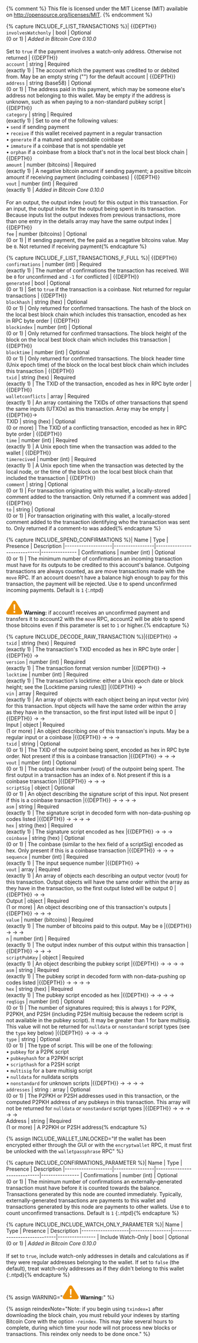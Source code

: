 {% comment %}
This file is licensed under the MIT License (MIT) available on
http://opensource.org/licenses/MIT.
{% endcomment %}

{% capture INCLUDE_F_LIST_TRANSACTIONS %}| {{DEPTH}}<br>`involvesWatchonly` | bool           | Optional<br>(0 or 1)        | *Added in Bitcoin Core 0.10.0*<br><br>Set to `true` if the payment involves a watch-only address.  Otherwise not returned
| {{DEPTH}}<br>`account`        | string            | Required<br>(exactly 1)     | The account which the payment was credited to or debited from.  May be an empty string ("") for the default account
| {{DEPTH}}<br>`address`        | string (base58)   | Optional<br>(0 or 1)        | The address paid in this payment, which may be someone else's address not belonging to this wallet.  May be empty if the address is unknown, such as when paying to a non-standard pubkey script
| {{DEPTH}}<br>`category`       | string            | Required<br>(exactly 1)     | Set to one of the following values:<br>• `send` if sending payment<br>• `receive` if this wallet received payment in a regular transaction<br>• `generate` if a matured and spendable coinbase<br>• `immature` if a coinbase that is not spendable yet<br>• `orphan` if a coinbase from a block that's not in the local best block chain
| {{DEPTH}}<br>`amount`         | number (bitcoins) | Required<br>(exactly 1)     | A negative bitcoin amount if sending payment; a positive bitcoin amount if receiving payment (including coinbases)
| {{DEPTH}}<br>`vout`           | number (int)      | Required<br>(exactly 1)     | *Added in Bitcoin Core 0.10.0*<br><br>For an output, the output index (vout) for this output in this transaction.  For an input, the output index for the output being spent in its transaction.  Because inputs list the output indexes from previous transactions, more than one entry in the details array may have the same output index
| {{DEPTH}}<br>`fee`            | number (bitcoins) | Optional<br>(0 or 1)        | If sending payment, the fee paid as a negative bitcoins value.  May be `0`. Not returned if receiving payment{% endcapture %}


{% capture INCLUDE_F_LIST_TRANSACTIONS_F_FULL %}| {{DEPTH}}<br>`confirmations`   | number (int)    | Required<br>(exactly 1)     | The number of confirmations the transaction has received.  Will be `0` for unconfirmed and `-1` for conflicted
| {{DEPTH}}<br>`generated`       | bool            | Optional<br>(0 or 1)        | Set to `true` if the transaction is a coinbase.  Not returned for regular transactions
| {{DEPTH}}<br>`blockhash`       | string (hex)    | Optional<br>(0 or 1)        | Only returned for confirmed transactions.  The hash of the block on the local best block chain which includes this transaction, encoded as hex in RPC byte order
| {{DEPTH}}<br>`blockindex`      | number (int)    | Optional<br>(0 or 1)        | Only returned for confirmed transactions.  The block height of the block on the local best block chain which includes this transaction
| {{DEPTH}}<br>`blocktime`       | number (int)    | Optional<br>(0 or 1)        | Only returned for confirmed transactions.  The block header time (Unix epoch time) of the block on the local best block chain which includes this transaction
| {{DEPTH}}<br>`txid`            | string (hex)    | Required<br>(exactly 1)     | The TXID of the transaction, encoded as hex in RPC byte order
| {{DEPTH}}<br>`walletconflicts` | array           | Required<br>(exactly 1)     | An array containing the TXIDs of other transactions that spend the same inputs (UTXOs) as this transaction.  Array may be empty
| {{DEPTH}}→<br>TXID             | string (hex)    | Optional<br>(0 or more)     | The TXID of a conflicting transaction, encoded as hex in RPC byte order
| {{DEPTH}}<br>`time`            | number (int)    | Required<br>(exactly 1)     | A Unix epoch time when the transaction was added to the wallet
| {{DEPTH}}<br>`timerecived`     | number (int)    | Required<br>(exactly 1)     | A Unix epoch time when the transaction was detected by the local node, or the time of the block on the local best block chain that included the transaction
| {{DEPTH}}<br>`comment`         | string          | Optional<br>(0 or 1)        | For transaction originating with this wallet, a locally-stored comment added to the transaction.  Only returned if a comment was added
| {{DEPTH}}<br>`to`              | string          | Optional<br>(0 or 1)        | For transaction originating with this wallet, a locally-stored comment added to the transaction identifying who the transaction was sent to.  Only returned if a comment-to was added{% endcapture %}

{% capture INCLUDE_SPEND_CONFIRMATIONS %}| Name               | Type            | Presence                    | Description
|--------------------|-----------------|-----------------------------|---------------
| Confirmations      | number (int)    | Optional<br>(0 or 1)        | The minimum number of confirmations an incoming transaction must have for its outputs to be credited to this account's balance. Outgoing transactions are always counted, as are move transactions made with the `move` RPC. If an account doesn't have a balance high enough to pay for this transaction, the payment will be rejected.  Use `0` to spend unconfirmed incoming payments. Default is `1`
{:.ntpd}

![Warning icon](/img/icons/icon_warning.svg)
**Warning:** if account1 receives an unconfirmed payment and transfers
it to account2 with the `move` RPC, account2 will be able to spend those
bitcoins even if this parameter is set to `1` or higher.{% endcapture %}


{% capture INCLUDE_DECODE_RAW_TRANSACTION %}|{{DEPTH}} →<br>`txid`           | string (hex)    | Required<br>(exactly 1)     | The transaction's TXID encoded as hex in RPC byte order
|{{DEPTH}} →<br>`version`          | number (int)      | Required<br>(exactly 1)     | The transaction format version number
|{{DEPTH}} →<br>`locktime`         | number (int)      | Required<br>(exactly 1)     | The transaction's locktime: either a Unix epoch date or block height; see the [Locktime parsing rules][]
|{{DEPTH}} →<br>`vin`              | array             | Required<br>(exactly 1)     | An array of objects with each object being an input vector (vin) for this transaction.  Input objects will have the same order within the array as they have in the transaction, so the first input listed will be input 0
|{{DEPTH}} → →<br>Input            | object            | Required<br>(1 or more)     | An object describing one of this transaction's inputs.  May be a regular input or a coinbase
|{{DEPTH}} → → →<br>`txid`         | string            | Optional<br>(0 or 1)        | The TXID of the outpoint being spent, encoded as hex in RPC byte order.  Not present if this is a coinbase transaction
|{{DEPTH}} → → →<br>`vout`         | number (int)      | Optional<br>(0 or 1)        | The output index number (vout) of the outpoint being spent.  The first output in a transaction has an index of `0`.  Not present if this is a coinbase transaction
|{{DEPTH}} → → →<br>`scriptSig`    | object            | Optional<br>(0 or 1)        | An object describing the signature script of this input.  Not present if this is a coinbase transaction
|{{DEPTH}} → → → →<br>`asm`        | string            | Required<br>(exactly 1)     | The signature script in decoded form with non-data-pushing op codes listed
|{{DEPTH}} → → → →<br>`hex`        | string (hex)      | Required<br>(exactly 1)     | The signature script encoded as hex
|{{DEPTH}} → → →<br>`coinbase`     | string (hex)      | Optional<br>(0 or 1)        | The coinbase (similar to the hex field of a scriptSig) encoded as hex.  Only present if this is a coinbase transaction
|{{DEPTH}} → → →<br>`sequence`     | number (int)      | Required<br>(exactly 1)     | The input sequence number
|{{DEPTH}} →<br>`vout`             | array             | Required<br>(exactly 1)     | An array of objects each describing an output vector (vout) for this transaction.  Output objects will have the same order within the array as they have in the transaction, so the first output listed will be output 0
|{{DEPTH}} → →<br>Output           | object            | Required<br>(1 or more)     | An object describing one of this transaction's outputs
|{{DEPTH}} → → →<br>`value`        | number (bitcoins) | Required<br>(exactly 1)     | The number of bitcoins paid to this output.  May be `0`
|{{DEPTH}} → → →<br>`n`            | number (int)      | Required<br>(exactly 1)     | The output index number of this output within this transaction
|{{DEPTH}} → → →<br>`scriptPubKey` | object            | Required<br>(exactly 1)     | An object describing the pubkey script
|{{DEPTH}} → → → →<br>`asm`        | string            | Required<br>(exactly 1)     | The pubkey script in decoded form with non-data-pushing op codes listed
|{{DEPTH}} → → → →<br>`hex`        | string (hex)      | Required<br>(exactly 1)     | The pubkey script encoded as hex
|{{DEPTH}} → → → →<br>`reqSigs`    | number (int)      | Optional<br>(0 or 1)        | The number of signatures required; this is always `1` for P2PK, P2PKH, and P2SH (including P2SH multisig because the redeem script is not available in the pubkey script).  It may be greater than 1 for bare multisig.  This value will not be returned for `nulldata` or `nonstandard` script types (see the `type` key below)
|{{DEPTH}} → → → →<br>`type`       | string            | Optional<br>(0 or 1)        | The type of script.  This will be one of the following:<br>• `pubkey` for a P2PK script<br>• `pubkeyhash` for a P2PKH script<br>• `scripthash` for a P2SH script<br>• `multisig` for a bare multisig script<br>• `nulldata` for nulldata scripts<br>• `nonstandard` for unknown scripts
|{{DEPTH}} → → → →<br>`addresses`  | string : array    | Optional<br>(0 or 1)        | The P2PKH or P2SH addresses used in this transaction, or the computed P2PKH address of any pubkeys in this transaction.  This array will not be returned for `nulldata` or `nonstandard` script types
|{{DEPTH}} → → → → →<br>Address     | string           | Required<br>(1 or more)     | A P2PKH or P2SH address{% endcapture %}

{% assign INCLUDE_WALLET_UNLOCKED="If the wallet has been encrypted either through the GUI or with the `encryptwallet` RPC, it must first be unlocked with the `walletpassphrase` RPC" %}

{% capture INCLUDE_CONFIRMATIONS_PARAMETER %}| Name               | Type            | Presence                    | Description
|--------------------|-----------------|-----------------------------|----------------
| Confirmations      | number (int)    | Optional<br>(0 or 1)        | The minimum number of confirmations an externally-generated transaction must have before it is counted towards the balance.  Transactions generated by this node are counted immediately.  Typically, externally-generated transactions are payments to this wallet and transactions generated by this node are payments to other wallets.  Use `0` to count unconfirmed transactions.  Default is `1`
{:.ntpd}{% endcapture %}

{% capture INCLUDE_INCLUDE_WATCH_ONLY_PARAMETER %}| Name               | Type            | Presence                    | Description
|--------------------|-----------------|-----------------------------|----------------
| Include Watch-Only | bool            | Optional<br>(0 or 1)        | *Added in Bitcoin Core 0.10.0*<br><br>If set to `true`, include watch-only addresses in details and calculations as if they were regular addresses belonging to the wallet.  If set to `false` (the default), treat watch-only addresses as if they didn't belong to this wallet
{:.ntpd}{% endcapture %}

{% assign WARNING="![Warning icon](/img/icons/icon_warning.svg) **Warning:**" %}

{% assign reindexNote="Note: if you begin using `txindex=1` after downloading the block chain, you must rebuild your indexes by starting Bitcoin Core with the option  `-reindex`.  This may take several hours to complete, during which time your node will not process new blocks or transactions. This reindex only needs to be done once." %}
